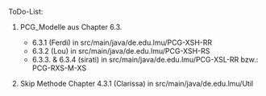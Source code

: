 ToDo-List:

1. PCG_Modelle aus Chapter 6.3.
   + 6.3.1 (Ferdi)
     in src/main/java/de.edu.lmu/PCG-XSH-RR
   + 6.3.2 (Lou)
     in src/main/java/de.edu.lmu/PCG-XSH-RS
   + 6.3.3. & 6.3.4 (sirati)
     in src/main/java/de.edu.lmu/PCG-XSL-RR  bzw.:  PCG-RXS-M-XS

2. Skip Methode Chapter 4.3.1 (Clarissa)
in src/main/java/de.edu.lmu/Util


